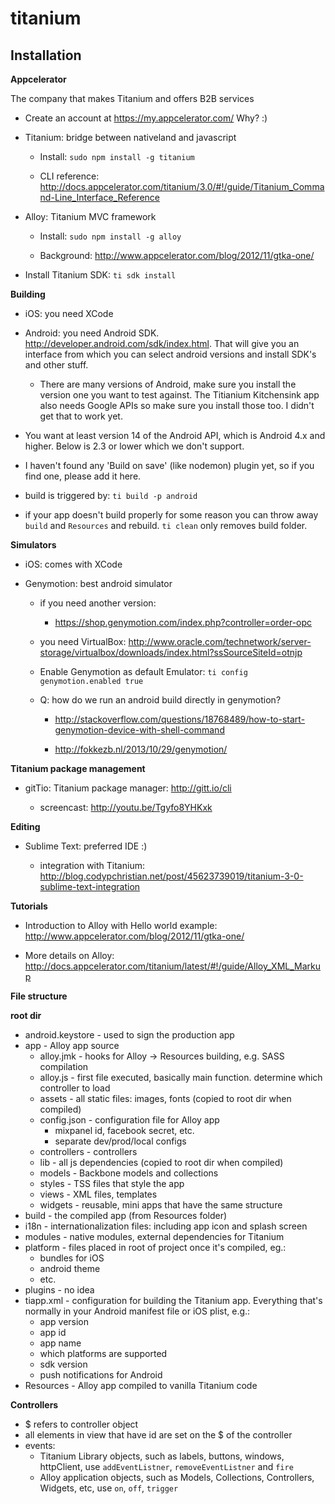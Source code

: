 titanium
========


Installation
-------------


__Appcelerator__

The company that makes Titanium and offers B2B services

- Create an account at https://my.appcelerator.com/ Why? :)

- Titanium: bridge between nativeland and javascript

    - Install: `sudo npm install -g titanium`

    - CLI reference: http://docs.appcelerator.com/titanium/3.0/#!/guide/Titanium_Command-Line_Interface_Reference

- Alloy: Titanium MVC framework
    
    - Install: `sudo npm install -g alloy`

    - Background: http://www.appcelerator.com/blog/2012/11/gtka-one/

- Install Titanium SDK: `ti sdk install`

__Building__

- iOS: you need XCode

- Android: you need Android SDK. http://developer.android.com/sdk/index.html. That will give you an interface from which you can select android versions and install SDK's and other stuff.

    - There are many versions of Android, make sure you install the version one you want to test against. The Titianium Kitchensink app also needs Google APIs so make sure you install those too. I didn't get that to work yet.

- You want at least version 14 of the Android API, which is Android 4.x and higher. Below is 2.3 or lower which we don't support.

- I haven't found any 'Build on save' (like nodemon) plugin yet, so if you find one, please add it here.

- build is triggered by: `ti build -p android`

- if your app doesn't build properly for some reason you can throw away `build` and `Resources` and rebuild. `ti clean` only removes build folder.


__Simulators__

- iOS: comes with XCode
    
- Genymotion: best android simulator

    - if you need another version: 

        - https://shop.genymotion.com/index.php?controller=order-opc
        
    - you need VirtualBox: http://www.oracle.com/technetwork/server-storage/virtualbox/downloads/index.html?ssSourceSiteId=otnjp
    - Enable Genymotion as default Emulator: `ti config genymotion.enabled true`
    
    - Q: how do we run an android build directly in genymotion?
    
        - http://stackoverflow.com/questions/18768489/how-to-start-genymotion-device-with-shell-command

        - http://fokkezb.nl/2013/10/29/genymotion/


__Titanium package management__

- gitTio: Titanium package manager: http://gitt.io/cli

    - screencast: http://youtu.be/Tgyfo8YHKxk


__Editing__

- Sublime Text: preferred IDE :)

    - integration with Titanium: http://blog.codypchristian.net/post/45623739019/titanium-3-0-sublime-text-integration

__Tutorials__

- Introduction to Alloy with Hello world example: http://www.appcelerator.com/blog/2012/11/gtka-one/

- More details on Alloy: http://docs.appcelerator.com/titanium/latest/#!/guide/Alloy_XML_Markup

__File structure__

**root dir**

- android.keystore - used to sign the production app
- app - Alloy app source
    - alloy.jmk - hooks for Alloy -> Resources building, e.g. SASS compilation
    - alloy.js - first file executed, basically main function. determine which controller to load
    - assets - all static files: images, fonts (copied to root dir when compiled)
    - config.json - configuration file for Alloy app
        - mixpanel id, facebook secret, etc.
        - separate dev/prod/local configs
    - controllers - controllers
    - lib - all js dependencies (copied to root dir when compiled)
    - models - Backbone models and collections
    - styles - TSS files that style the app
    - views - XML files, templates
    - widgets - reusable, mini apps that have the same structure
- build - the compiled app (from Resources folder)
- i18n - internationalization files: including app icon and splash screen
- modules - native modules, external dependencies for Titanium
- platform - files placed in root of project once it's compiled, eg.: 
    - bundles for iOS
    - android theme
    - etc.
- plugins - no idea
- tiapp.xml - configuration for building the Titanium app. Everything that's normally in your Android manifest file or iOS plist, e.g.:
    - app version
    - app id
    - app name
    - which platforms are supported
    - sdk version
    - push notifications for Android
- Resources - Alloy app compiled to vanilla Titanium code

__Controllers__

- $ refers to controller object
- all elements in view that have id are set on the $ of the controller
- events:
    - Titanium Library objects, such as labels, buttons, windows, httpClient, use `addEventListner`, `removeEventListner` and `fire`
    - Alloy application objects, such as Models, Collections, Controllers, Widgets, etc, use `on`, `off`, `trigger`